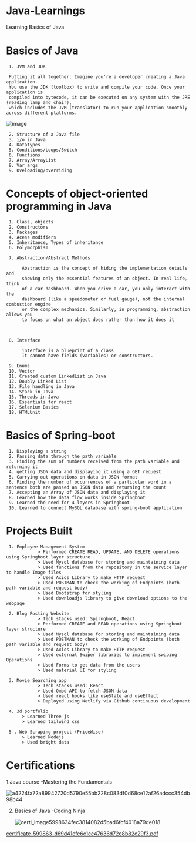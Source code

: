 # Java-Learnings
Learning Basics of Java

# Basics of Java

     1. JVM and JDK
     
     Putting it all together: Imagine you're a developer creating a Java application. 
     You use the JDK (toolbox) to write and compile your code. Once your application is 
     compiled into bytecode, it can be executed on any system with the JRE (reading lamp and chair),
     which includes the JVM (translator) to run your application smoothly across different platforms.
![image](https://github.com/RAHULRNAIR2000/Java-Learnings/assets/83546515/884e8831-7a31-4b16-80f6-39b307ce4737)




     2. Structure of a Java file
     3. i/o in Java
     4. Datatypes
     5. Conditions/Loops/Switch
     6. Functions
     7. Array/ArrayList
     8. Var args
     9. Oveloading/overriding
     
# Concepts of object-oriented programming in Java

     1. Class, objects
     2. Constructors
     3. Packages
     4. Acess modifiers
     5. Inheritance, Types of inheritance
     6. Polymorphism
     
     7. Abstraction/Abstract Methods
     
          Abstraction is the concept of hiding the implementation details and
          showing only the essential features of an object. In real life, think 
          of a car dashboard. When you drive a car, you only interact with the
          dashboard (like a speedometer or fuel gauge), not the internal combustion engine
          or the complex mechanics. Similarly, in programming, abstraction allows you 
          to focus on what an object does rather than how it does it


     
     8. Interface
     
          interface is a blueprint of a class
          It cannot have fields (variables) or constructors.

     9. Enums
     10. Vector
     11. Created custom LinkedList in Java
     12. Doubly Linked List
     13. File handling in Java
     14. Stack in Java
     15. Threads in Java
     16. Essentials for react
     17. Selenium Basics
     18. HTMLUnit
     
     

# Basics of Spring-boot

     1. Displaying a string
     2. Passing data through the path variable
     3. Finding the sum of numbers received from the path variable and returning it
     4. getting JSON data and displaying it using a GET request
     5. Carrying out operations on data in JSON format
     6. Finding the number of occurrences of a particular word in a sentence both are passed as JSON data and returning the count
     7. Accepting an Array of JSON data and displaying it
     8. Learned how the data flow works inside Springboot
     9. Learned the need for 4 layers in Springboot
     10. Learned to connect MySQL database with spring-boot application

# Projects Built

     1. Employee Management System 
                > Performed CREATE READ, UPDATE, AND DELETE operations using Springboot layer structure
                > Used Mysql database for storing and maintaining data 
                > Used functions from the repository in the service layer to handle Image files 
                > Used Axios Library to make HTTP request
                > Used POSTMAN to check the working of Endpoints (both path variable and request body)
                > Used Bootstrap for styling 
                > Used downloadjs library to give download options to the webpage

     2. Blog Posting Website    
                > Tech stacks used: Spirngboot, React 
                > Performed CREATE and READ operations using Springboot layer structure
                > Used Mysql database for storing and maintaining data 
                > Used POSTMAN to check the working of Endpoints (both path variable and request body)
                > Used Axios Library to make HTTP request
                > Used external Swiper libraries to implement swiping Operations
                > Used Forms to get data from the users
                > Used material UI for styling
                
     3. Movie Searching app
                > Tech stacks used: React 
                > Used Ombd API to fetch JSON data
                > Used react hooks like useState and useEffect
                > Deployed using Netlify via Github continuous development 

     4. 3d portfolio
          > Learned Three js
          > Learned tailwind css

     5 . Web Scraping project (PriceWise)   
          > Learned Nodejs
          > Used bright data
          
        
      



# Certifications

  1.Java course -Mastering the Fundamentals
  

![a4224fa72a89942720d5790e55bb228c083df0d68ce12af26adccc354db98b44](https://github.com/RAHULRNAIR2000/Java-Learnings/assets/83546515/b9402a3c-7a77-4fee-a344-1deccc3ef61b)



 2. Basics of Java -Coding Ninja

    ![certi_image5998634fec3814082d5bad6fcf4018a79de018](https://github.com/RAHULRNAIR2000/Java-Learnings/assets/83546515/e54a9ffb-4443-4d2c-a784-2a2bd79ab3d5)


 


 [certificate-599863-d69d41efe6c1cc47636d72e8b82c29f3.pdf](https://github.com/RAHULRNAIR2000/Java-Learnings/files/15298853/certificate-599863-d69d41efe6c1cc47636d72e8b82c29f3.pdf)
